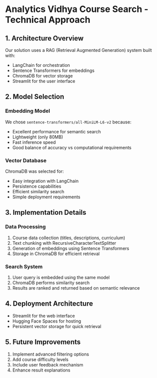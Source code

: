 # Analytics Vidhya Course Search - Technical Approach

## 1. Architecture Overview

Our solution uses a RAG (Retrieval Augmented Generation) system built with:
- LangChain for orchestration
- Sentence Transformers for embeddings
- ChromaDB for vector storage
- Streamlit for the user interface

## 2. Model Selection

### Embedding Model
We chose `sentence-transformers/all-MiniLM-L6-v2` because:
- Excellent performance for semantic search
- Lightweight (only 80MB)
- Fast inference speed
- Good balance of accuracy vs computational requirements

### Vector Database
ChromaDB was selected for:
- Easy integration with LangChain
- Persistence capabilities
- Efficient similarity search
- Simple deployment requirements

## 3. Implementation Details

### Data Processing
1. Course data collection (titles, descriptions, curriculum)
2. Text chunking with RecursiveCharacterTextSplitter
3. Generation of embeddings using Sentence Transformers
4. Storage in ChromaDB for efficient retrieval

### Search System
1. User query is embedded using the same model
2. ChromaDB performs similarity search
3. Results are ranked and returned based on semantic relevance

## 4. Deployment Architecture
- Streamlit for the web interface
- Hugging Face Spaces for hosting
- Persistent vector storage for quick retrieval

## 5. Future Improvements
1. Implement advanced filtering options
2. Add course difficulty levels
3. Include user feedback mechanism
4. Enhance result explanations 